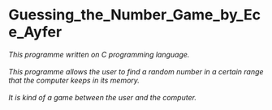 # Guessing_the_Number_Game_by_Ece_Ayfer
*This programme written on C programming language.* <br><br/>
*This programme allows the user to find a random number in a certain range that the computer keeps in its memory.* <br><br/>
*It is kind of a game between the user and the computer.*
